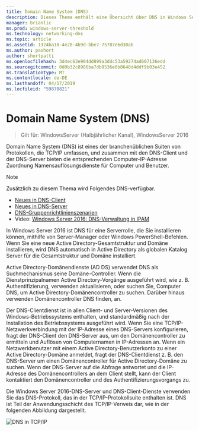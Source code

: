 ```yaml
---
title: Domain Name System (DNS)
description: Dieses Thema enthält eine Übersicht über DNS in Windows Server 2016
manager: brianlic
ms.prod: windows-server-threshold
ms.technology: networking-dns
ms.topic: article
ms.assetid: 1324ba18-4e28-4b9d-bbe7-75707e6d30ab
ms.author: pashort
author: shortpatti
ms.openlocfilehash: 3d4ec63e904dd899a3ddc53a59274ad607136edd
ms.sourcegitcommit: 0d0b32c8986ba7db9536e0b8648d4ddf9b03e452
ms.translationtype: MT
ms.contentlocale: de-DE
ms.lasthandoff: 04/17/2019
ms.locfileid: "59870821"
---
```

# <a name="domain-name-system-dns"></a>Domain Name System (DNS)

>Gilt für: WindowsServer (Halbjährlicher Kanal), WindowsServer 2016

Domain Name System (DNS) ist eines der branchenüblichen Suiten von Protokollen, die TCP/IP umfassen, und zusammen mit den DNS-Client und der DNS-Server bieten die entsprechenden Computer-IP-Adresse Zuordnung Namensauflösungsdienste für Computer und Benutzer.  
  
> [!NOTE]  
> Zusätzlich zu diesem Thema wird Folgendes DNS-verfügbar.  
>   
> -   [Neues in DNS-Client](What-s-New-in-DNS-Client.md)  
> -   [Neues in DNS-Server](What-s-New-in-DNS-Server.md)  
> -   [DNS-Gruppenrichtlinienszenarien](deploy/DNS-Policy-Scenario-Guide.md)  
> -   Video: [Windows Server 2016: DNS-Verwaltung in IPAM](https://channel9.msdn.com/Blogs/windowsserver/Windows-Server-2016-DNS-management-in-IPAM)  
  
In Windows Server 2016 ist DNS für eine Serverrolle, die Sie installieren können, mithilfe von Server-Manager oder Windows PowerShell-Befehlen. Wenn Sie eine neue Active Directory-Gesamtstruktur und Domäne installieren, wird DNS automatisch in Active Directory als globalen Katalog Server für die Gesamtstruktur und Domäne installiert.  
  
Active Directory-Domänendienste (AD DS) verwendet DNS als Suchmechanismus seine Domäne-Controller. Wenn die Dienstprinzipalnamen Active Directory-Vorgänge ausgeführt wird, wie z. B. Authentifizierung, verwenden aktualisieren, oder suchen Sie, Computer DNS, um Active Directory-Domänencontroller zu suchen. Darüber hinaus verwenden Domänencontroller DNS finden, an.  
  
Der DNS-Clientdienst ist in allen Client- und Server-Versionen des Windows-Betriebssystems enthalten, und standardmäßig nach der Installation des Betriebssystems ausgeführt wird. Wenn Sie eine TCP/IP-Netzwerkverbindung mit der IP-Adresse eines DNS-Servers konfigurieren, fragt der DNS-Client den DNS-Server aus, um den Domänencontroller zu ermitteln und Auflösen von Computernamen in IP-Adressen an. Wenn ein Netzwerkbenutzer mit einem Active Directory-Benutzerkonto zu einer Active Directory-Domäne anmeldet, fragt der DNS-Clientdienst z. B. den DNS-Server um einen Domänencontroller für Active Directory-Domäne zu suchen. Wenn der DNS-Server auf die Abfrage antwortet und die IP-Adresse des Domänencontrollers an dem Client stellt, kann der Client kontaktiert den Domänencontroller und des Authentifizierungsvorgangs zu.  
  
Die Windows Server 2016-DNS-Server und DNS-Client-Dienste verwenden Sie das DNS-Protokoll, das in der TCP/IP-Protokollsuite enthalten ist. DNS ist Teil der Anwendungsschicht des TCP/IP-Verweis dar, wie in der folgenden Abbildung dargestellt.  
  
![DNS in TCP/IP](../media/Domain-Name-System--DNS-/dns_in_tcpip.jpg)  
  

